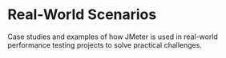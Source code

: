 # Real-World Scenarios

Case studies and examples of how JMeter is used in real-world performance testing projects to solve practical challenges.
